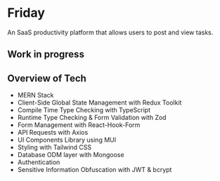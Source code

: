 # Friday

An SaaS productivity platform that allows users to post and view tasks.

## Work in progress

## Overview of Tech

- MERN Stack
- Client-Side Global State Management with Redux Toolkit
- Compile Time Type Checking with TypeScript
- Runtime Type Checking & Form Validation with Zod
- Form Management with React-Hook-Form
- API Requests with Axios
- UI Components Library using MUI
- Styling with Tailwind CSS
- Database ODM layer with Mongoose
- Authentication
- Sensitive Information Obfuscation with JWT & bcrypt

